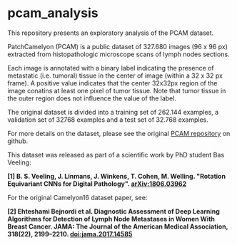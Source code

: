 # pcam_analysis

This repository presents an exploratory analysis of the PCAM dataset.

PatchCamelyon (PCAM) is a public dataset of 327.680 images (96 x 96 px)
extracted from histopathologic microscope scans of lymph nodes sections.

Each image is annotated with a binary label indicating the presence of
metastatic (i.e. tumoral) tissue in the center of image (within a 32 x 32 px
frame). A positive value indicates that the center 32x32px region of the image
conatins at least one pixel of tumor tissue. Note that tumor tissue in the
outer region does not influence the value of the label. 

The original dataset is divided into a training set of 262.144 examples, a
validation set of 32768 examples and a test set of 32.768 examples.

For more details on the dataset, please see the original [PCAM
repository](https://github.com/basveeling/pcam) on github.

This dataset was released as part of a scientific work by PhD student Bas
Veeling:


**[1] B. S. Veeling, J. Linmans, J. Winkens, T. Cohen, M. Welling. "Rotation
Equivariant CNNs for Digital Pathology".
[arXiv:1806.03962](http://arxiv.org/abs/1806.03962)**

For the original Camelyon16 dataset paper, see:

**[2] Ehteshami Bejnordi et al. Diagnostic Assessment of Deep Learning
Algorithms for Detection of Lymph Node Metastases in Women With Breast Cancer.
JAMA: The Journal of the American Medical Association, 318(22), 2199–2210.
[doi:jama.2017.14585](https://doi.org/10.1001/jama.2017.14585)**





<!--
<img src="img/accuracy.png" width="200" align="center">

test
-->
